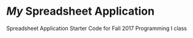 # *My* Spreadsheet Application
Spreadsheet Application Starter Code for Fall 2017 Programming I class

